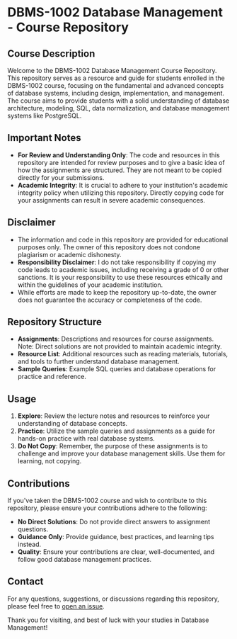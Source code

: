 # DBMS-1002 Database Management - Course Repository

## Course Description
Welcome to the DBMS-1002 Database Management Course Repository. This repository serves as a resource and guide for students enrolled in the DBMS-1002 course, focusing on the fundamental and advanced concepts of database systems, including design, implementation, and management. The course aims to provide students with a solid understanding of database architecture, modeling, SQL, data normalization, and database management systems like PostgreSQL.

## Important Notes
- **For Review and Understanding Only**: The code and resources in this repository are intended for review purposes and to give a basic idea of how the assignments are structured. They are not meant to be copied directly for your submissions.
- **Academic Integrity**: It is crucial to adhere to your institution's academic integrity policy when utilizing this repository. Directly copying code for your assignments can result in severe academic consequences.

## Disclaimer
- The information and code in this repository are provided for educational purposes only. The owner of this repository does not condone plagiarism or academic dishonesty.
- **Responsibility Disclaimer**: I do not take responsibility if copying my code leads to academic issues, including receiving a grade of 0 or other sanctions. It is your responsibility to use these resources ethically and within the guidelines of your academic institution.
- While efforts are made to keep the repository up-to-date, the owner does not guarantee the accuracy or completeness of the code.

## Repository Structure
- **Assignments**: Descriptions and resources for course assignments. Note: Direct solutions are not provided to maintain academic integrity.
- **Resource List**: Additional resources such as reading materials, tutorials, and tools to further understand database management.
- **Sample Queries**: Example SQL queries and database operations for practice and reference.

## Usage
1. **Explore**: Review the lecture notes and resources to reinforce your understanding of database concepts.
2. **Practice**: Utilize the sample queries and assignments as a guide for hands-on practice with real database systems.
3. **Do Not Copy**: Remember, the purpose of these assignments is to challenge and improve your database management skills. Use them for learning, not copying.

## Contributions
If you've taken the DBMS-1002 course and wish to contribute to this repository, please ensure your contributions adhere to the following:
- **No Direct Solutions**: Do not provide direct answers to assignment questions.
- **Guidance Only**: Provide guidance, best practices, and learning tips instead.
- **Quality**: Ensure your contributions are clear, well-documented, and follow good database management practices.

## Contact
For any questions, suggestions, or discussions regarding this repository, please feel free to [open an issue](link-to-your-repository-issues-section).

Thank you for visiting, and best of luck with your studies in Database Management!

